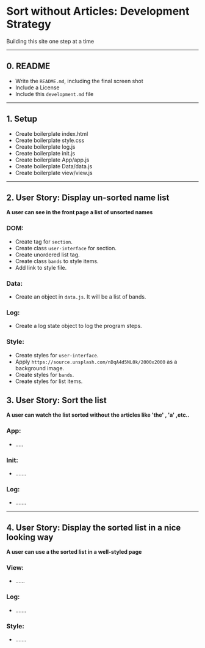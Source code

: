 # Sort without Articles: Development Strategy

Building this site one step at a time

---

## 0. README

- Write the `README.md`, including the final screen shot
- Include a License
- Include this `development.md` file

---

## 1. Setup

- Create boilerplate index.html
- Create boilerplate style.css
- Create boilerplate log.js
- Create boilerplate init.js
- Create boilerplate App/app.js
- Create boilerplate Data/data.js
- Create boilerplate view/view.js

---

## 2. User Story: Display un-sorted name list

**A user can see in the front page a list of unsorted names**

### DOM:

- Create tag for `section`.
- Create class `user-interface` for section.
- Create unordered list tag.
- Create class `bands` to style items.
- Add link to style file.

### Data:

- Create an object in `data.js`. It will be a list of bands.

### Log:

- Create a log state object to log the program steps.

### Style:

- Create styles for `user-interface`.
- Apply `https://source.unsplash.com/nDqA4d5NL0k/2000x2000` as a background image.
- Create styles for `bands`.
- Create styles for list items.

## 3. User Story: Sort the list

**A user can watch the list sorted without the articles like 'the' , 'a' ,etc..**

### App:

- .....

### Init:

- .......

### Log:

- .......

---

## 4. User Story: Display the sorted list in a nice looking way

**A user can use a the sorted list in a well-styled page**

### View:

- ......

### Log:

- .......

### Style:

- .......
